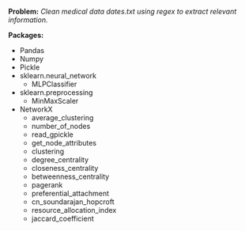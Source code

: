 **Problem:** *Clean medical data dates.txt using regex to extract relevant information.*

**Packages:**
  * Pandas
  * Numpy
  * Pickle
  * sklearn.neural_network
    * MLPClassifier
  * sklearn.preprocessing
    * MinMaxScaler
  * NetworkX
    * average_clustering
    * number_of_nodes
    * read_gpickle    <!--- Read graph object in Python pickle format -->
    * get_node_attributes
    * clustering
    * degree_centrality
    * closeness_centrality
    * betweenness_centrality
    * pagerank
    * preferential_attachment
    * cn_soundarajan_hopcroft
    * resource_allocation_index
    * jaccard_coefficient

